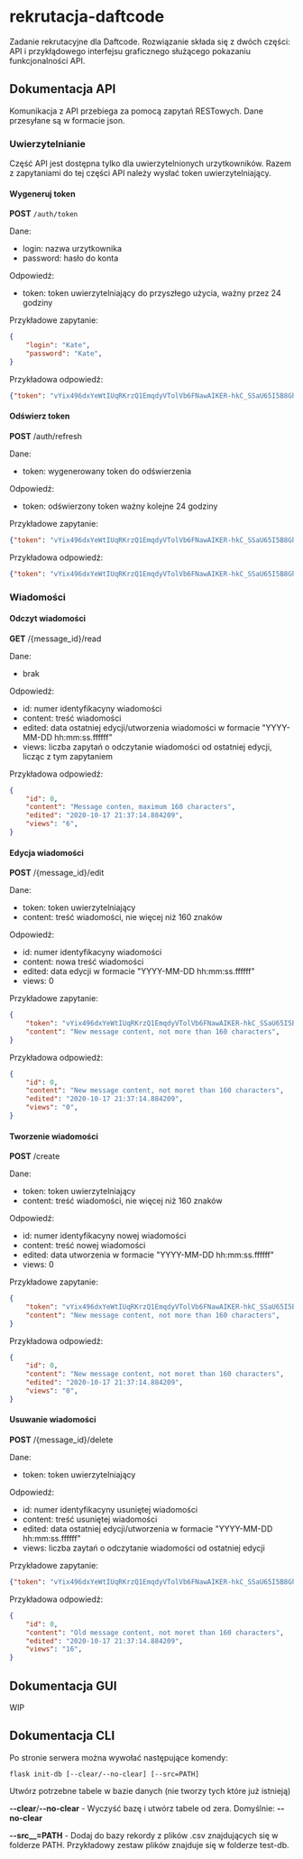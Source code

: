 # rekrutacja-daftcode
Zadanie rekrutacyjne dla Daftcode. Rozwiązanie składa się z dwóch części: API i przykłądowego interfejsu graficznego służącego pokazaniu funkcjonalności API.

## Dokumentacja API

Komunikacja z API przebiega za pomocą zapytań RESTowych. Dane przesyłane są w formacie json.

### Uwierzytelnianie

Część API jest dostępna tylko dla uwierzytelnionych urzytkowników. Razem z zapytaniami do tej części API należy wysłać token uwierzytelniający.

#### Wygeneruj token
**POST** `/auth/token`

Dane: 
- login: nazwa urzytkownika
- password: hasło do konta

Odpowiedź:
- token: token uwierzytelniający do przyszłego użycia, ważny przez 24 godziny

Przykładowe zapytanie:
```json
{
    "login": "Kate",
    "password": "Kate",
}
```
Przykładowa odpowiedź:
```json
{"token": "vYix496dxYeWtIUqRKrzQ1EmqdyVTolVb6FNawAIKER-hkC_SSaU65I5B8GhSNnnvk5DgIKAvpw25hSn1TczCdm-5B9WqCOJzjisvz_D_WTCaofZRC-Cuj2wMWwvZqdCfq7kujPBTMxuxeVyg-3y3epE11hBeLvbTgps8wyV0ZZFiQbN0IvmeajegBHVzgK-DSrisyIs2ZFaTF0dk21Uz8MXos3RDsEjKPUymXkbdPJH9noJZEd150-IV6u7xHeIoETcsvDy-IpD2_Tb4Ol2FEtkDPoIuKee9wVv7OSYIs-gA4gEyNtu0QVrr6nAjvPV0SI7bs-8Q7TK84AyttPakA"}
```

#### Odświerz token
**POST** /auth/refresh

Dane:
- token: wygenerowany token do odświerzenia

Odpowiedź:
- token: odświerzony token ważny kolejne 24 godziny

Przykładowe zapytanie:
```json
{"token": "vYix496dxYeWtIUqRKrzQ1EmqdyVTolVb6FNawAIKER-hkC_SSaU65I5B8GhSNnnvk5DgIKAvpw25hSn1TczCdm-5B9WqCOJzjisvz_D_WTCaofZRC-Cuj2wMWwvZqdCfq7kujPBTMxuxeVyg-3y3epE11hBeLvbTgps8wyV0ZZFiQbN0IvmeajegBHVzgK-DSrisyIs2ZFaTF0dk21Uz8MXos3RDsEjKPUymXkbdPJH9noJZEd150-IV6u7xHeIoETcsvDy-IpD2_Tb4Ol2FEtkDPoIuKee9wVv7OSYIs-gA4gEyNtu0QVrr6nAjvPV0SI7bs-8Q7TK84AyttPakA"}
```
Przykładowa odpowiedź:
```json
{"token": "vYix496dxYeWtIUqRKrzQ1EmqdyVTolVb6FNawAIKER-hkC_SSaU65I5B8GhSNnnvk5DgIKAvpw25hSn1TczCdm-5B9WqCOJzjisvz_D_WTCaofZRC-Cuj2wMWwvZqdCfq7kujPBTMxuxeVyg-3y3epE11hBeLvbTgps8wyV0ZZFiQbN0IvmeajegBHVzgK-DSrisyIs2ZFaTF0dk21Uz8MXos3RDsEjKPUymXkbdPJH9noJZEd150-IV6u7xHeIoETcsvDy-IpD2_Tb4Ol2FEtkDPoIuKee9wVv7OSYIs-gA4gEyNtu0QVrr6nAjvPV0SI7bs-8Q7TK84AyttPakA"}
```

### Wiadomości

#### Odczyt wiadomości
**GET** /{message_id}/read

Dane:
- brak

Odpowiedź:
- id: numer identyfikacyny wiadomości
- content: treść wiadomości
- edited: data ostatniej edycji/utworzenia wiadomości w formacie "YYYY-MM-DD hh:mm:ss.ffffff"
- views: liczba zapytań o odczytanie wiadomości od ostatniej edycji, licząc z tym zapytaniem

Przykładowa odpowiedź:
```json
{
    "id": 0,
    "content": "Message conten, maximum 160 characters",
    "edited": "2020-10-17 21:37:14.884209",
    "views": "6",
}
```

#### Edycja wiadomości
**POST** /{message_id}/edit

Dane:
- token: token uwierzytelniający
- content: treść wiadomości, nie więcej niż 160 znaków

Odpowiedź:
- id: numer identyfikacyny wiadomości
- content: nowa treść wiadomości
- edited: data edycji w formacie "YYYY-MM-DD hh:mm:ss.ffffff"
- views: 0

Przykładowe zapytanie:
```json
{
    "token": "vYix496dxYeWtIUqRKrzQ1EmqdyVTolVb6FNawAIKER-hkC_SSaU65I5B8GhSNnnvk5DgIKAvpw25hSn1TczCdm-5B9WqCOJzjisvz_D_WTCaofZRC-Cuj2wMWwvZqdCfq7kujPBTMxuxeVyg-3y3epE11hBeLvbTgps8wyV0ZZFiQbN0IvmeajegBHVzgK-DSrisyIs2ZFaTF0dk21Uz8MXos3RDsEjKPUymXkbdPJH9noJZEd150-IV6u7xHeIoETcsvDy-IpD2_Tb4Ol2FEtkDPoIuKee9wVv7OSYIs-gA4gEyNtu0QVrr6nAjvPV0SI7bs-8Q7TK84AyttPakA",
    "content": "New message content, not more than 160 characters",
}
```

Przykładowa odpowiedź:
```json
{
    "id": 0,
    "content": "New message content, not moret than 160 characters",
    "edited": "2020-10-17 21:37:14.884209",
    "views": "0",
}
```

#### Tworzenie wiadomości
**POST** /create

Dane:
- token: token uwierzytelniający
- content: treść wiadomości, nie więcej niż 160 znaków

Odpowiedź:
- id: numer identyfikacyny nowej wiadomości
- content: treść nowej wiadomości
- edited: data utworzenia w formacie "YYYY-MM-DD hh:mm:ss.ffffff"
- views: 0

Przykładowe zapytanie:
```json
{
    "token": "vYix496dxYeWtIUqRKrzQ1EmqdyVTolVb6FNawAIKER-hkC_SSaU65I5B8GhSNnnvk5DgIKAvpw25hSn1TczCdm-5B9WqCOJzjisvz_D_WTCaofZRC-Cuj2wMWwvZqdCfq7kujPBTMxuxeVyg-3y3epE11hBeLvbTgps8wyV0ZZFiQbN0IvmeajegBHVzgK-DSrisyIs2ZFaTF0dk21Uz8MXos3RDsEjKPUymXkbdPJH9noJZEd150-IV6u7xHeIoETcsvDy-IpD2_Tb4Ol2FEtkDPoIuKee9wVv7OSYIs-gA4gEyNtu0QVrr6nAjvPV0SI7bs-8Q7TK84AyttPakA",
    "content": "New message content, not more than 160 characters",
}
```

Przykładowa odpowiedź:
```json
{
    "id": 0,
    "content": "New message content, not moret than 160 characters",
    "edited": "2020-10-17 21:37:14.884209",
    "views": "0",
}
```

#### Usuwanie wiadomości
**POST** /{message_id}/delete

Dane:
- token: token uwierzytelniający

Odpowiedź:
- id: numer identyfikacyny usuniętej wiadomości
- content: treść usuniętej wiadomości
- edited: data ostatniej edycji/utworzenia w formacie "YYYY-MM-DD hh:mm:ss.ffffff"
- views: liczba zaytań o odczytanie wiadomości od ostatniej edycji

Przykładowe zapytanie:
```json
{"token": "vYix496dxYeWtIUqRKrzQ1EmqdyVTolVb6FNawAIKER-hkC_SSaU65I5B8GhSNnnvk5DgIKAvpw25hSn1TczCdm-5B9WqCOJzjisvz_D_WTCaofZRC-Cuj2wMWwvZqdCfq7kujPBTMxuxeVyg-3y3epE11hBeLvbTgps8wyV0ZZFiQbN0IvmeajegBHVzgK-DSrisyIs2ZFaTF0dk21Uz8MXos3RDsEjKPUymXkbdPJH9noJZEd150-IV6u7xHeIoETcsvDy-IpD2_Tb4Ol2FEtkDPoIuKee9wVv7OSYIs-gA4gEyNtu0QVrr6nAjvPV0SI7bs-8Q7TK84AyttPakA"}
```

Przykładowa odpowiedź:
```json
{
    "id": 0,
    "content": "Old message content, not moret than 160 characters",
    "edited": "2020-10-17 21:37:14.884209",
    "views": "16",
}
```

## Dokumentacja GUI

WIP

## Dokumentacja CLI

Po stronie serwera można wywołać następujące komendy:

`flask init-db [--clear/--no-clear] [--src=PATH]`

Utwórz potrzebne tabele w bazie danych (nie tworzy tych które już istnieją)

**--clear**/**--no-clear** - Wyczyść bazę i utwórz tabele od zera. Domyślnie: **--no-clear**

**--src__=PATH** - Dodaj do bazy rekordy z plików .csv znajdujących się w folderze PATH. Przykładowy zestaw plików znajduje się w folderze test-db.
